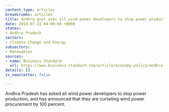 ```yaml
---
content_type: articles
breadcrumbs: articles
title: Andhra govt asks all wind power developers to stop power production
date: 2019-07-31 04:00:00 +0000
states:
- Andhra Pradesh
sectors:
- Climate Change and Energy
subsectors:
- Renewables
sources:
- name: Business Standard
  url: https://www.business-standard.com/article/economy-policy/andhra-govt-asks-all-wind-power-developers-to-stop-power-production-119072501698_1.html
details: []
is_newsletter: false

---
```

Andhra Pradesh has asked all wind power developers to stop power production, and has announced that they are curtailing wind power procurement by 100 percent.
